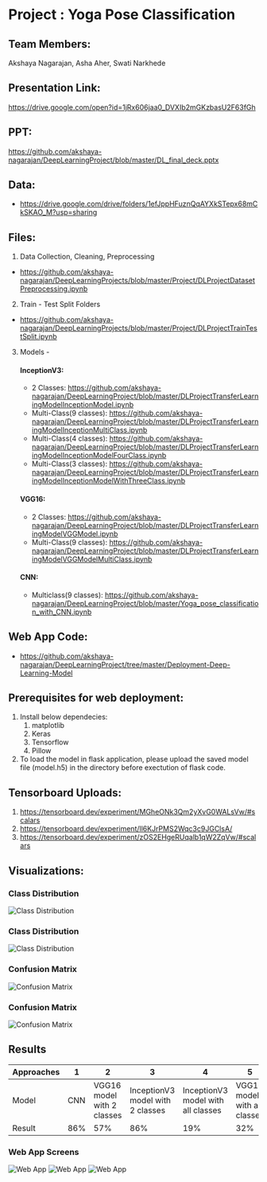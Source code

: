 
# Project : Yoga Pose Classification

## Team Members:
Akshaya Nagarajan, Asha Aher, Swati Narkhede

## Presentation Link:
https://drive.google.com/open?id=1jRx606jaa0_DVXIb2mGKzbasU2F63fGh

## PPT:
https://github.com/akshaya-nagarajan/DeepLearningProject/blob/master/DL_final_deck.pptx

## Data:
- https://drive.google.com/drive/folders/1efJppHFuznQqAYXkSTepx68mCkSKAO_M?usp=sharing

## Files:
1. Data Collection, Cleaning, Preprocessing 
- https://github.com/akshaya-nagarajan/DeepLearningProjects/blob/master/Project/DLProjectDatasetPreprocessing.ipynb

2. Train - Test Split Folders 
- https://github.com/akshaya-nagarajan/DeepLearningProjects/blob/master/Project/DLProjectTrainTestSplit.ipynb

3. Models - 

    #### InceptionV3:
    - 2 Classes: https://github.com/akshaya-nagarajan/DeepLearningProject/blob/master/DLProjectTransferLearningModelInceptionModel.ipynb
    - Multi-Class(9 classes): https://github.com/akshaya-nagarajan/DeepLearningProject/blob/master/DLProjectTransferLearningModelInceptionMultiClass.ipynb
    - Multi-Class(4 classes): https://github.com/akshaya-nagarajan/DeepLearningProject/blob/master/DLProjectTransferLearningModelInceptionModelFourClass.ipynb
    - Multi-Class(3 classes): https://github.com/akshaya-nagarajan/DeepLearningProject/blob/master/DLProjectTransferLearningModelInceptionModelWithThreeClass.ipynb

    #### VGG16: 
    - 2 Classes: https://github.com/akshaya-nagarajan/DeepLearningProject/blob/master/DLProjectTransferLearningModelVGGModel.ipynb
    - Multi-Class(9 classes): https://github.com/akshaya-nagarajan/DeepLearningProject/blob/master/DLProjectTransferLearningModelVGGModelMultiClass.ipynb
    
    #### CNN:
    - Multiclass(9 classes): https://github.com/akshaya-nagarajan/DeepLearningProject/blob/master/Yoga_pose_classification_with_CNN.ipynb

## Web App Code:
- https://github.com/akshaya-nagarajan/DeepLearningProject/tree/master/Deployment-Deep-Learning-Model

## Prerequisites for web deployment:
1.  Install below dependecies:
    1. matplotlib
    2. Keras
    3. Tensorflow
    4. Pillow
2. To load the model in flask application, please upload the saved model file (model.h5) in the directory before exectution of flask code.

## Tensorboard Uploads:
1. https://tensorboard.dev/experiment/MGheONk3Qm2yXvG0WALsVw/#scalars
2. https://tensorboard.dev/experiment/ll6KJrPMS2Wqc3c9JGClsA/
3. https://tensorboard.dev/experiment/zOS2EHgeRUqalb1qW2ZqVw/#scalars

## Visualizations:

### Class Distribution
![Class Distribution](https://user-images.githubusercontent.com/57167636/82406057-863a0d00-9a1a-11ea-9422-740c393219a0.png)

### Class Distribution
![Class Distribution](https://user-images.githubusercontent.com/57167636/82406060-8803d080-9a1a-11ea-8e92-4c87728e7592.png)

### Confusion Matrix
![Confusion Matrix](https://user-images.githubusercontent.com/57167636/82406062-889c6700-9a1a-11ea-9b49-02bbaff9452d.png)

### Confusion Matrix
![Confusion Matrix](https://user-images.githubusercontent.com/57167636/82406064-889c6700-9a1a-11ea-90bf-f7acd2301085.png)

## Results

Approaches  | 1 | 2  | 3 | 4 | 5
------------- | ------------- | ------------- | -------------  | ------------- | -------------
Model | CNN | VGG16 model with 2 classes | InceptionV3 model with 2 classes  | InceptionV3 model with all classes | VGG16 model with all classes
Result | 86% | 57% | 86% | 19% | 32%


### Web App Screens
![Web App](https://user-images.githubusercontent.com/57167636/82527949-860a4200-9aec-11ea-9faa-efbcbb2beec5.png)
![Web App](https://user-images.githubusercontent.com/57167636/82527943-81de2480-9aec-11ea-81bc-43cc364d5f45.png)
![Web App](https://user-images.githubusercontent.com/57167636/82527947-84d91500-9aec-11ea-959d-2d8440b7a25b.png)


